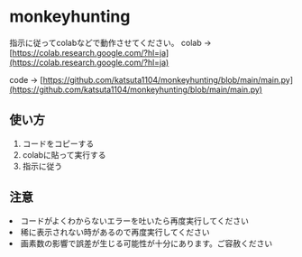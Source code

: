 # monkeyhunting
指示に従ってcolabなどで動作させてください。
colab -> [https://colab.research.google.com/?hl=ja](https://colab.research.google.com/?hl=ja)<br>

code -> [https://github.com/katsuta1104/monkeyhunting/blob/main/main.py](https://github.com/katsuta1104/monkeyhunting/blob/main/main.py)


## 使い方
<ol>
  <li>コードをコピーする
</li>
  <li>colabに貼って実行する
  </li>
  <li>指示に従う
  </li>
</ol>

## 注意
<il>
  <li>コードがよくわからないエラーを吐いたら再度実行してください
  </li>
  <li>稀に表示されない時があるので再度実行してください
  </li>
  <li>画素数の影響で誤差が生じる可能性が十分にあります。ご容赦ください
  </li>
</il>
